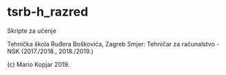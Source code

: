 # tsrb-h_razred
Skripte za učenje

Tehnička škola Ruđera Boškovića, Zagreb
Smjer: Tehničar za računalstvo - NSK (2017./2018., 2018./2019.)

(c) Mario Kopjar 2019.
